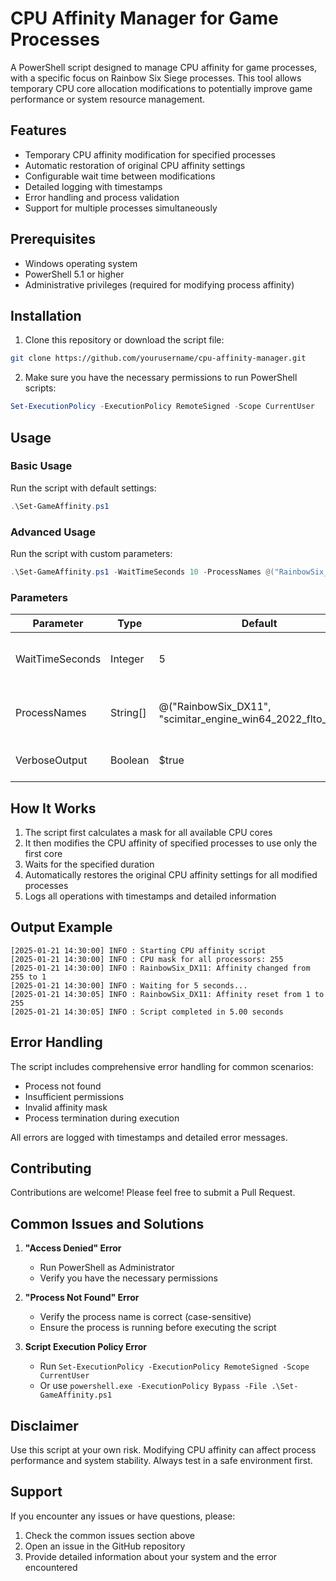 # CPU Affinity Manager for Game Processes

A PowerShell script designed to manage CPU affinity for game processes, with a specific focus on Rainbow Six Siege processes. This tool allows temporary CPU core allocation modifications to potentially improve game performance or system resource management.

## Features

- Temporary CPU affinity modification for specified processes
- Automatic restoration of original CPU affinity settings
- Configurable wait time between modifications
- Detailed logging with timestamps
- Error handling and process validation
- Support for multiple processes simultaneously

## Prerequisites

- Windows operating system
- PowerShell 5.1 or higher
- Administrative privileges (required for modifying process affinity)

## Installation

1. Clone this repository or download the script file:
```bash
git clone https://github.com/yourusername/cpu-affinity-manager.git
```

2. Make sure you have the necessary permissions to run PowerShell scripts:
```powershell
Set-ExecutionPolicy -ExecutionPolicy RemoteSigned -Scope CurrentUser
```

## Usage

### Basic Usage

Run the script with default settings:
```powershell
.\Set-GameAffinity.ps1
```

### Advanced Usage

Run the script with custom parameters:
```powershell
.\Set-GameAffinity.ps1 -WaitTimeSeconds 10 -ProcessNames @("RainbowSix_DX11", "CustomGameProcess") -VerboseOutput $true
```

### Parameters

| Parameter | Type | Default | Description |
|-----------|------|---------|-------------|
| WaitTimeSeconds | Integer | 5 | Duration to wait before resetting CPU affinity |
| ProcessNames | String[] | @("RainbowSix_DX11", "scimitar_engine_win64_2022_flto_dx11") | Array of process names to modify |
| VerboseOutput | Boolean | $true | Enable/disable detailed logging |

## How It Works

1. The script first calculates a mask for all available CPU cores
2. It then modifies the CPU affinity of specified processes to use only the first core
3. Waits for the specified duration
4. Automatically restores the original CPU affinity settings for all modified processes
5. Logs all operations with timestamps and detailed information

## Output Example

```
[2025-01-21 14:30:00] INFO : Starting CPU affinity script
[2025-01-21 14:30:00] INFO : CPU mask for all processors: 255
[2025-01-21 14:30:00] INFO : RainbowSix_DX11: Affinity changed from 255 to 1
[2025-01-21 14:30:00] INFO : Waiting for 5 seconds...
[2025-01-21 14:30:05] INFO : RainbowSix_DX11: Affinity reset from 1 to 255
[2025-01-21 14:30:05] INFO : Script completed in 5.00 seconds
```

## Error Handling

The script includes comprehensive error handling for common scenarios:
- Process not found
- Insufficient permissions
- Invalid affinity mask
- Process termination during execution

All errors are logged with timestamps and detailed error messages.

## Contributing

Contributions are welcome! Please feel free to submit a Pull Request.

## Common Issues and Solutions

1. **"Access Denied" Error**
   - Run PowerShell as Administrator
   - Verify you have the necessary permissions

2. **"Process Not Found" Error**
   - Verify the process name is correct (case-sensitive)
   - Ensure the process is running before executing the script

3. **Script Execution Policy Error**
   - Run `Set-ExecutionPolicy -ExecutionPolicy RemoteSigned -Scope CurrentUser`
   - Or use `powershell.exe -ExecutionPolicy Bypass -File .\Set-GameAffinity.ps1`

## Disclaimer

Use this script at your own risk. Modifying CPU affinity can affect process performance and system stability. Always test in a safe environment first.

## Support

If you encounter any issues or have questions, please:
1. Check the common issues section above
2. Open an issue in the GitHub repository
3. Provide detailed information about your system and the error encountered
